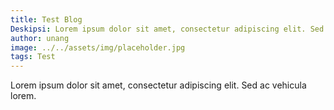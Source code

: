 ```yaml
---
title: Test Blog
Deskipsi: Lorem ipsum dolor sit amet, consectetur adipiscing elit. Sed ac vehicula lorem.
author: unang
image: ../../assets/img/placeholder.jpg
tags: Test
---
```


Lorem ipsum dolor sit amet, consectetur adipiscing elit. Sed ac vehicula lorem.
